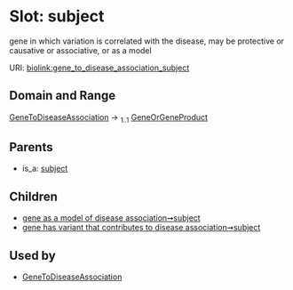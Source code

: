 
# Slot: subject


gene in which variation is correlated with the disease, may be protective or causative or associative, or as a model

URI: [biolink:gene_to_disease_association_subject](https://w3id.org/biolink/vocab/gene_to_disease_association_subject)


## Domain and Range

[GeneToDiseaseAssociation](GeneToDiseaseAssociation.md) &#8594;  <sub>1..1</sub> [GeneOrGeneProduct](GeneOrGeneProduct.md)

## Parents

 *  is_a: [subject](subject.md)

## Children

 *  [gene as a model of disease association➞subject](gene_as_a_model_of_disease_association_subject.md)
 *  [gene has variant that contributes to disease association➞subject](gene_has_variant_that_contributes_to_disease_association_subject.md)

## Used by

 * [GeneToDiseaseAssociation](GeneToDiseaseAssociation.md)
